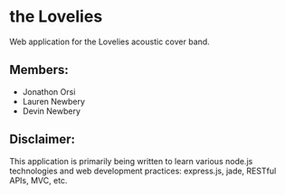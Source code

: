 # the Lovelies
Web application for the Lovelies acoustic cover band.

## Members:

* Jonathon Orsi
* Lauren Newbery
* Devin Newbery
  
## Disclaimer:

  This application is primarily being written to learn various node.js technologies and web development practices: express.js, jade, RESTful APIs, MVC, etc.
